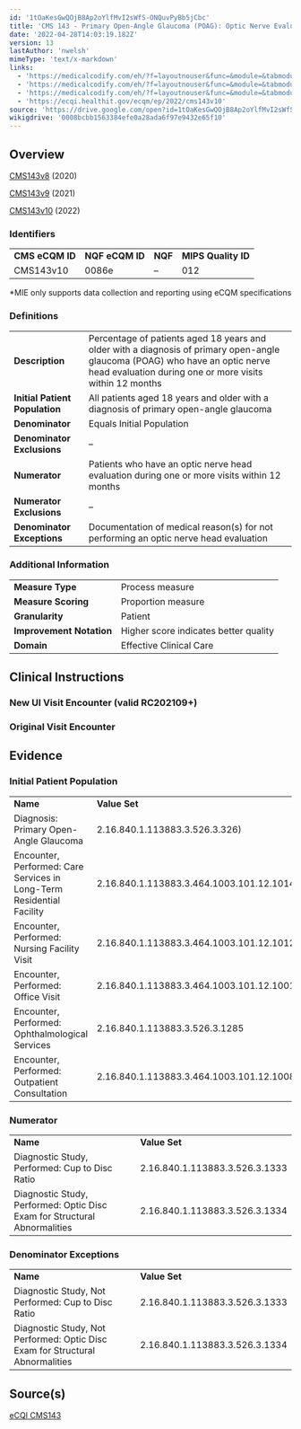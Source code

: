 ```yaml
---
id: '1tOaKesGwQOjB8Ap2oYlfMvI2sWfS-ONQuvPyBb5jCbc'
title: 'CMS 143 - Primary Open-Angle Glaucoma (POAG): Optic Nerve Evaluation'
date: '2022-04-28T14:03:19.182Z'
version: 13
lastAuthor: 'nwelsh'
mimeType: 'text/x-markdown'
links:
  - 'https://medicalcodify.com/eh/?f=layoutnouser&func=&module=&tabmodule=&name=RXDBmain&showresult=CMS143v8&showresulttype=Measure'
  - 'https://medicalcodify.com/eh/?f=layoutnouser&func=&module=&tabmodule=&name=RXDBmain&showresult=CMS143v9&showresulttype=Measure'
  - 'https://medicalcodify.com/eh/?f=layoutnouser&func=&module=&tabmodule=&name=RXDBmain&showresult=CMS143v10&showresulttype=Measure'
  - 'https://ecqi.healthit.gov/ecqm/ep/2022/cms143v10'
source: 'https://drive.google.com/open?id=1tOaKesGwQOjB8Ap2oYlfMvI2sWfS-ONQuvPyBb5jCbc'
wikigdrive: '0008bcbb1563384efe0a28ada6f97e9432e65f10'
---
```

## Overview

[CMS143v8](https://medicalcodify.com/eh/?f=layoutnouser&func=&module=&tabmodule=&name=RXDBmain&showresult=CMS143v8&showresulttype=Measure) (2020)

[CMS143v9](https://medicalcodify.com/eh/?f=layoutnouser&func=&module=&tabmodule=&name=RXDBmain&showresult=CMS143v9&showresulttype=Measure) (2021)

[CMS143v10](https://medicalcodify.com/eh/?f=layoutnouser&func=&module=&tabmodule=&name=RXDBmain&showresult=CMS143v10&showresulttype=Measure) (2022)

### Identifiers

<table>
<tr>
<td><strong>CMS eCQM ID</strong></td>
<td><strong>NQF eCQM ID</strong></td>
<td><strong>NQF</strong></td>
<td><strong>MIPS Quality ID</strong></td>
</tr>
<tr>
<td>CMS143v10</td>
<td>0086e</td>
<td>–</td>
<td>012</td>
</tr>
</table>

*MIE only supports data collection and reporting using eCQM specifications

### Definitions

<table>
<tr>
<td><strong>Description</strong></td>
<td>Percentage of patients aged 18 years and older with a diagnosis of primary open-angle glaucoma (POAG) who have an optic nerve head evaluation during one or more visits within 12 months</td>
</tr>
<tr>
<td><strong>Initial Patient Population</strong></td>
<td>All patients aged 18 years and older with a diagnosis of primary open-angle glaucoma</td>
</tr>
<tr>
<td><strong>Denominator</strong></td>
<td>Equals Initial Population</td>
</tr>
<tr>
<td><strong>Denominator Exclusions</strong></td>
<td>–</td>
</tr>
<tr>
<td><strong>Numerator</strong></td>
<td>Patients who have an optic nerve head evaluation during one or more visits within 12 months</td>
</tr>
<tr>
<td><strong>Numerator Exclusions</strong></td>
<td>–</td>
</tr>
<tr>
<td><strong>Denominator Exceptions</strong></td>
<td>Documentation of medical reason(s) for not performing an optic nerve head evaluation</td>
</tr>
</table>

### Additional Information

<table>
<tr>
<td><strong>Measure Type</strong></td>
<td>Process measure</td>
</tr>
<tr>
<td><strong>Measure Scoring</strong></td>
<td>Proportion measure</td>
</tr>
<tr>
<td><strong>Granularity</strong></td>
<td>Patient</td>
</tr>
<tr>
<td><strong>Improvement Notation</strong></td>
<td>Higher score indicates better quality</td>
</tr>
<tr>
<td><strong>Domain</strong></td>
<td>Effective Clinical Care</td>
</tr>
</table>

## Clinical Instructions

### New UI Visit Encounter (valid RC202109+)


### Original Visit Encounter

## Evidence

### Initial Patient Population

<table>
<tr>
<td><strong>Name</strong></td>
<td><strong>Value Set</strong></td>
</tr>
<tr>
<td>Diagnosis: Primary Open-Angle Glaucoma</td>
<td>2.16.840.1.113883.3.526.3.326)</td>
</tr>
<tr>
<td>Encounter, Performed: Care Services in Long-Term Residential Facility</td>
<td>2.16.840.1.113883.3.464.1003.101.12.1014</td>
</tr>
<tr>
<td>Encounter, Performed: Nursing Facility Visit</td>
<td>2.16.840.1.113883.3.464.1003.101.12.1012</td>
</tr>
<tr>
<td>Encounter, Performed: Office Visit</td>
<td>2.16.840.1.113883.3.464.1003.101.12.1001</td>
</tr>
<tr>
<td>Encounter, Performed: Ophthalmological Services</td>
<td>2.16.840.1.113883.3.526.3.1285</td>
</tr>
<tr>
<td>Encounter, Performed: Outpatient Consultation</td>
<td>2.16.840.1.113883.3.464.1003.101.12.1008</td>
</tr>
</table>

### Numerator

<table>
<tr>
<td><strong>Name</strong></td>
<td><strong>Value Set</strong></td>
</tr>
<tr>
<td>Diagnostic Study, Performed: Cup to Disc Ratio</td>
<td>2.16.840.1.113883.3.526.3.1333</td>
</tr>
<tr>
<td>Diagnostic Study, Performed: Optic Disc Exam for Structural Abnormalities</td>
<td>2.16.840.1.113883.3.526.3.1334</td>
</tr>
</table>

### Denominator Exceptions

<table>
<tr>
<td><strong>Name</strong></td>
<td><strong>Value Set</strong></td>
</tr>
<tr>
<td>Diagnostic Study, Not Performed: Cup to Disc Ratio</td>
<td>2.16.840.1.113883.3.526.3.1333</td>
</tr>
<tr>
<td>Diagnostic Study, Not Performed: Optic Disc Exam for Structural Abnormalities</td>
<td>2.16.840.1.113883.3.526.3.1334</td>
</tr>
</table>

## Source(s)

[eCQI CMS143](https://ecqi.healthit.gov/ecqm/ep/2022/cms143v10)
